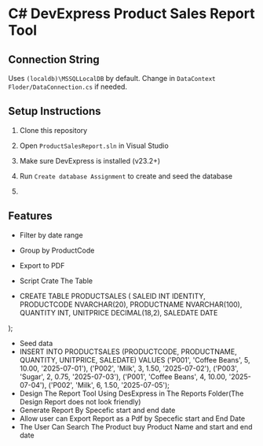 # C# DevExpress Product Sales Report Tool

## Connection String
Uses `(localdb)\MSSQLLocalDB` by default. Change in `DataContext Floder/DataConnection.cs` if needed.

## Setup Instructions
1. Clone this repository
2. Open `ProductSalesReport.sln` in Visual Studio
3. Make sure DevExpress is installed (v23.2+)
4. Run `Create database Assignment` to create and seed the database

5. 
## Features
- Filter by date range
- Group by ProductCode
- Export to PDF
  
-   Script Crate The Table 
-   CREATE TABLE PRODUCTSALES (
    SALEID INT IDENTITY,
    PRODUCTCODE NVARCHAR(20),
    PRODUCTNAME NVARCHAR(100),
    QUANTITY INT,
    UNITPRICE DECIMAL(18,2),
    SALEDATE DATE
   
);
- Seed data
- INSERT INTO PRODUCTSALES (PRODUCTCODE, PRODUCTNAME, QUANTITY, UNITPRICE, SALEDATE) VALUES
('P001', 'Coffee Beans', 5, 10.00, '2025-07-01'),
('P002', 'Milk', 3, 1.50, '2025-07-02'),
('P003', 'Sugar', 2, 0.75, '2025-07-03'),
('P001', 'Coffee Beans', 4, 10.00, '2025-07-04'),
('P002', 'Milk', 6, 1.50, '2025-07-05');
- Design The Report Tool Using DesExpress in The Reports Folder(The Design Report does not look friendly)
- Generate Report By Specefic start and end date
- Allow user can Export Report as a Pdf by Specefic start and End Date
- The User Can Search The Product buy Product Name and start and end date 


